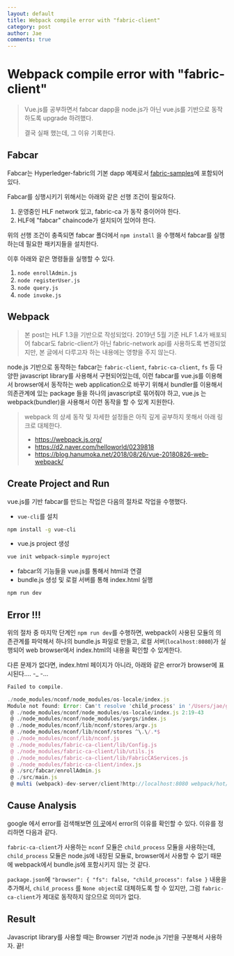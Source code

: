 ```yaml
---
layout: default
title: Webpack compile error with "fabric-client"
category: post
author: Jae
comments: true
---
```



# Webpack compile error with "fabric-client"

> Vue.js를 공부하면서 fabcar dapp을 node.js가 아닌 vue.js를 기반으로 동작하도록 upgrade 하려했다.
> 
> 결국 실패 했는데, 그 이유 기록한다.

## Fabcar

Fabcar는 Hyperledger-fabric의 기본 dapp 예제로서 [fabric-samples](https://github.com/hyperledger/fabric-samples)에 포함되어 있다.

Fabcar를 싱행시키기 위해서는 아래와 같은 선행 조건이 필요하다.

1. 운영중인 HLF network 있고, fabric-ca 가 동작 중이어야 한다.
2. HLF에 "fabcar" chaincode가 설치되어 있어야 한다.

위의 선행 조건이 충족되면 fabcar 폴더에서 `npm install` 을 수행해서 fabcar를 실행하는데 필요한 패키지들을 설치한다.

이후 아래와 같은 명령들을 실행할 수 있다.

1. `node enrollAdmin.js`
2. `node registerUser.js`
3. `node query.js`
4. `node invoke.js`

## Webpack

> 본 post는 HLF 1.3을 기반으로 작성되었다. 2019년 5월 기준 HLF 1.4가 배포되어 fabcar도 fabric-client가 아닌 fabric-network api를 사용하도록 변경되었지만, 본 글에서 다루고자 하는 내용에는 영향을 주지 않는다.

node.js 기반으로 동작하는 fabcar는 `fabric-client`, `fabric-ca-client`, `fs` 등 다양한 javascript library를 사용해서 구현되어있는데, 이런 fabcar를 vue.js를 이용해서 browser에서 동작하는 web application으로 바꾸기 위해서 bundler를 이용해서 의존관계에 있는 package 들을 하나의 javascript로 묶어줘야 하고, vue.js 는 webpack(bundler)을 사용해서 이런 동작을 할 수 있게 지원한다.

> webpack 의 상세 동작 및 자세한 설정들은 아직 깊게 공부하지 못해서 아래 링크로 대체한다.
>
> * https://webpack.js.org/
> * https://d2.naver.com/helloworld/0239818
> * https://blog.hanumoka.net/2018/08/26/vue-20180826-web-webpack/

## Create Project and Run

vue.js를 기반 fabcar를 만드는 작업은 다음의 절차로 작업을 수행했다.

* `vue-cli`를 설치

```bash
npm install -g vue-cli
```

* vue.js project 생성

```bash
vue init webpack-simple myproject
```

* fabcar의 기능들을 vue.js를 통해서 html과 연결
* bundle.js 생성 및 로컬 서버를 통해 index.html 실행

```bash
npm run dev
```

## Error !!!

위의 절차 중 마지막 단계인 `npm run dev`를 수행하면, webpack이 사용된 모듈의 의존관계를 파악해서 하나의 bundle.js 파일로 만들고, 로컬 서버(`localhost:8080`)가 실행되어 web browser에서 index.html의 내용을 확인할 수 있게한다.

다른 문제가 없다면, index.html 페이지가 아니라, 아래와 같은 error가 browser에 표시된다.... -_ -...

```javascript
Failed to compile.

./node_modules/nconf/node_modules/os-locale/index.js
Module not found: Error: Can't resolve 'child_process' in '/Users/jae/git/fabric-playground/fabcar-vuejs/node_modules/nconf/node_modules/os-locale'
 @ ./node_modules/nconf/node_modules/os-locale/index.js 2:19-43
 @ ./node_modules/nconf/node_modules/yargs/index.js
 @ ./node_modules/nconf/lib/nconf/stores/argv.js
 @ ./node_modules/nconf/lib/nconf/stores ^\.\/.*$
 @ ./node_modules/nconf/lib/nconf.js
 @ ./node_modules/fabric-ca-client/lib/Config.js
 @ ./node_modules/fabric-ca-client/lib/utils.js
 @ ./node_modules/fabric-ca-client/lib/FabricCAServices.js
 @ ./node_modules/fabric-ca-client/index.js
 @ ./src/fabcar/enrollAdmin.js
 @ ./src/main.js
 @ multi (webpack)-dev-server/client?http://localhost:8080 webpack/hot/dev-server ./src/main.js
```

## Cause Analysis

google 에서 error를 검색해보면 [이 곳](https://github.com/webpack/webpack/issues/744)에서 error의 이유를 확인할 수 있다. 이유를 정리하면 다음과 같다.

`fabric-ca-client`가 사용하는 `nconf` 모듈은 `child_process` 모듈을 사용하는데, `child_process` 모듈은 node.js에 내장된 모듈로, browser에서 사용할 수 없기 때문에 webpack에서 bundle.js에 포함시키지 않는 것 같다.

`package.json`에 `"browser": { "fs": false, "child_process": false }` 내용을 추가해서, `child_process` 를 `None object`로 대체하도록 할 수 있지만, 그럼 `fabric-ca-client`가 제대로 동작하지 않으므로 의미가 없다.

## Result

Javascript library를 사용할 때는 Browser 기반과 node.js 기반을 구분해서 사용하자. 끝!